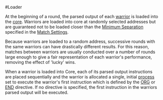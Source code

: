 #Loader

At the beginning of a round, the parsed output of each [warrior](warriors) is loaded into the [core](core).  Warriors are loaded into core at randomly selected addresses but are guaranteed not to be loaded closer than the [Minimum Separation](match_settings#minimum-separation) specified in the [Match Settings](match_settings).

Because warriors are loaded to a random address, successive rounds with the same warriors can have drastically different results.  For this reason, matches between warriors are usually conducted over a number of rounds large enough to give a fair representation of each warrior's performance, removing the effect of 'lucky' wins.

When a warrior is loaded into Core, each of its parsed output instructions are placed sequentially and the warrior is allocated a single, initial [process](processes) set to execute the warrior's first instruction which is defined by the [ORG](../redcode/org) or [END](../redcode/org) directive.  If no directive is specified, the first instruction in the warriors parsed output will be executed.
